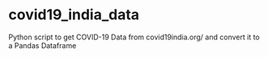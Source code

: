 # covid19_india_data
Python script to get COVID-19 Data from covid19india.org/ and convert it to a Pandas Dataframe
